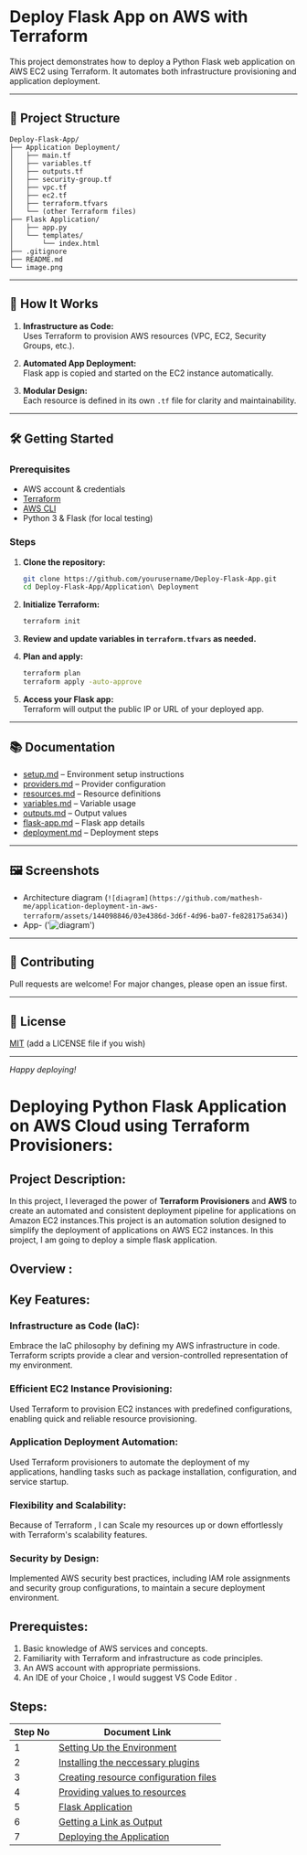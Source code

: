 # Deploy Flask App on AWS with Terraform

This project demonstrates how to deploy a Python Flask web application on AWS EC2 using Terraform. It automates both infrastructure provisioning and application deployment.

---

## 📁 Project Structure


 ```
Deploy-Flask-App/
├── Application Deployment/
│   ├── main.tf
│   ├── variables.tf
│   ├── outputs.tf
│   ├── security-group.tf
│   ├── vpc.tf
│   ├── ec2.tf
│   ├── terraform.tfvars
│   └── (other Terraform files)
├── Flask Application/
│   ├── app.py
│   └── templates/
│       └── index.html
├── .gitignore
├── README.md
└── image.png

```
---

## 🚀 How It Works

1. **Infrastructure as Code:**  
   Uses Terraform to provision AWS resources (VPC, EC2, Security Groups, etc.).

2. **Automated App Deployment:**  
   Flask app is copied and started on the EC2 instance automatically.

3. **Modular Design:**  
   Each resource is defined in its own `.tf` file for clarity and maintainability.

---

## 🛠️ Getting Started

### Prerequisites

- AWS account & credentials
- [Terraform](https://www.terraform.io/downloads.html)
- [AWS CLI](https://aws.amazon.com/cli/)
- Python 3 & Flask (for local testing)

### Steps

1. **Clone the repository:**
   ```sh
   git clone https://github.com/yourusername/Deploy-Flask-App.git
   cd Deploy-Flask-App/Application\ Deployment
   ```

2. **Initialize Terraform:**
   ```sh
   terraform init
   ```

3. **Review and update variables in `terraform.tfvars` as needed.**

4. **Plan and apply:**
   ```sh
   terraform plan
   terraform apply -auto-approve
   ```

5. **Access your Flask app:**  
   Terraform will output the public IP or URL of your deployed app.

---

## 📚 Documentation

- [setup.md](setup.md) – Environment setup instructions
- [providers.md](providers.md) – Provider configuration
- [resources.md](resources.md) – Resource definitions
- [variables.md](variables.md) – Variable usage
- [outputs.md](outputs.md) – Output values
- [flask-app.md](flask-app.md) – Flask app details
- [deployment.md](deployment.md) – Deployment steps

---

## 🖼️ Screenshots

- Architecture diagram (`![diagram](https://github.com/mathesh-me/application-deployment-in-aws-terraform/assets/144098846/03e4386d-3d6f-4d96-ba07-fe828175a634)`)
- App- ('![diagram]("C:\Users\ajays\Desktop\Flaskapp.png")')
---

## 🤝 Contributing

Pull requests are welcome! For major changes, please open an issue first.

---

## 📄 License

[MIT](LICENSE) (add a LICENSE file if you wish)

---

*Happy deploying!*



# Deploying Python Flask Application on AWS Cloud using Terraform Provisioners:
## Project Description:
In this project, I leveraged the power of **Terraform Provisioners** and **AWS** to create an automated and consistent deployment pipeline for applications on Amazon EC2 instances.This project is an automation solution designed to simplify the deployment of applications on AWS EC2 instances. In this project, I am going to deploy a simple flask application.

## Overview :



## Key Features:

### Infrastructure as Code (IaC): 
Embrace the IaC philosophy by defining my AWS infrastructure in code. Terraform scripts provide a clear and version-controlled representation of my environment.

### Efficient EC2 Instance Provisioning: 
Used Terraform to provision EC2 instances with predefined configurations, enabling quick and reliable resource provisioning.

### Application Deployment Automation: 
Used Terraform provisioners to automate the deployment of my applications, handling tasks such as package installation, configuration, and service startup.

### Flexibility and Scalability: 
Because of Terraform , I can Scale my resources up or down effortlessly with Terraform's scalability features.

### Security by Design: 
Implemented AWS security best practices, including IAM role assignments and security group configurations, to maintain a secure deployment environment.

## Prerequistes:
1. Basic knowledge of AWS services and concepts.<br>
2. Familiarity with Terraform and infrastructure as code principles.<br>
3. An AWS account with appropriate permissions.<br>
4. An IDE of your Choice , I would suggest VS Code Editor .<br>

## Steps:
| Step No | Document Link |
| ------ | ------ |
| 1 | [Setting Up the Environment][Step-1] |
| 2 | [Installing the neccessary plugins][Step-2] |
| 3 | [Creating resource configuration files][Step-3] |
| 4 | [Providing values to resources][Step-4] |
| 5 | [Flask Application][Step-5] |
| 6 | [Getting a Link as Output][Step-6] |
| 7 | [Deploying the Application][Step-7] |

   [Step-1]: <./setup.md>
   [Step-2]: <./providers.md>   
   [Step-3]: <./resources.md>
   [Step-4]: <./variables.md>
   [Step-5]: <./flask-app.md>   
   [Step-6]: <./outputs.md>
   [Step-7]: <./deployment.md>

